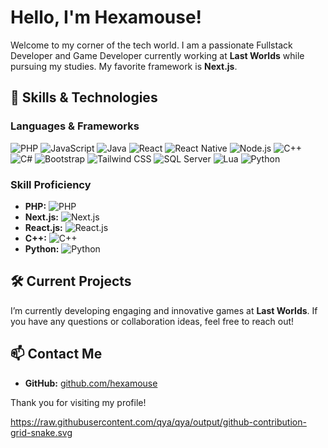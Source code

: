 # Hello, I'm Hexamouse!

Welcome to my corner of the tech world. I am a passionate Fullstack Developer and Game Developer currently working at **Last Worlds** while pursuing my studies. My favorite framework is **Next.js**.

## 🚀 Skills & Technologies

### Languages & Frameworks
![PHP](https://img.shields.io/badge/-PHP-black?logo=php&logoColor=white)
![JavaScript](https://img.shields.io/badge/-JavaScript-yellow?logo=javascript&logoColor=black)
![Java](https://img.shields.io/badge/-Java-red?logo=java&logoColor=white)
![React](https://img.shields.io/badge/-React.js-blue?logo=react&logoColor=white)
![React Native](https://img.shields.io/badge/-React%20Native-blue?logo=react&logoColor=white)
![Node.js](https://img.shields.io/badge/-Node.js-green?logo=node.js&logoColor=white)
![C++](https://img.shields.io/badge/-C%2B%2B-blue?logo=cplusplus&logoColor=white)
![C#](https://img.shields.io/badge/-C%23-blue?logo=csharp&logoColor=white)
![Bootstrap](https://img.shields.io/badge/-Bootstrap-purple?logo=bootstrap&logoColor=white)
![Tailwind CSS](https://img.shields.io/badge/-Tailwind%20CSS-blue?logo=tailwindcss&logoColor=white)
![SQL Server](https://img.shields.io/badge/-SQL%20Server-black?logo=microsoftsqlserver&logoColor=white)
![Lua](https://img.shields.io/badge/-Lua-2c2c2c?logo=lua&logoColor=white)
![Python](https://img.shields.io/badge/-Python-blue?logo=python&logoColor=white)

### Skill Proficiency

- **PHP:** ![PHP](https://img.shields.io/badge/Skill%20Level-60%25-blue)
- **Next.js:** ![Next.js](https://img.shields.io/badge/Skill%20Level-80%25-blue)
- **React.js:** ![React.js](https://img.shields.io/badge/Skill%20Level-40%25-blue)
- **C++:** ![C++](https://img.shields.io/badge/Skill%20Level-50%25-blue)
- **Python:** ![Python](https://img.shields.io/badge/Skill%20Level-50%25-blue)

## 🛠️ Current Projects

I’m currently developing engaging and innovative games at **Last Worlds**. If you have any questions or collaboration ideas, feel free to reach out!

## 📫 Contact Me
- **GitHub:** [github.com/hexamouse](https://github.com/hexamouse)

Thank you for visiting my profile!

https://raw.githubusercontent.com/qya/qya/output/github-contribution-grid-snake.svg
